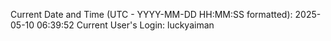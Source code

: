 Current Date and Time (UTC - YYYY-MM-DD HH:MM:SS formatted): 2025-05-10 06:39:52
Current User's Login: luckyaiman
